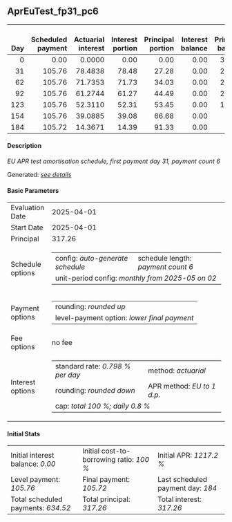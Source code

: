 <h2>AprEuTest_fp31_pc6</h2>
<table>
    <thead style="vertical-align: bottom;">
        <th style="text-align: right;">Day</th>
        <th style="text-align: right;">Scheduled payment</th>
        <th style="text-align: right;">Actuarial interest</th>
        <th style="text-align: right;">Interest portion</th>
        <th style="text-align: right;">Principal portion</th>
        <th style="text-align: right;">Interest balance</th>
        <th style="text-align: right;">Principal balance</th>
        <th style="text-align: right;">Total actuarial interest</th>
        <th style="text-align: right;">Total interest</th>
        <th style="text-align: right;">Total principal</th>
    </thead>
    <tr style="text-align: right;">
        <td class="ci00">0</td>
        <td class="ci01" style="white-space: nowrap;">0.00</td>
        <td class="ci02">0.0000</td>
        <td class="ci03">0.00</td>
        <td class="ci04">0.00</td>
        <td class="ci05">0.00</td>
        <td class="ci06">317.26</td>
        <td class="ci07">0.0000</td>
        <td class="ci08">0.00</td>
        <td class="ci09">0.00</td>
    </tr>
    <tr style="text-align: right;">
        <td class="ci00">31</td>
        <td class="ci01" style="white-space: nowrap;">105.76</td>
        <td class="ci02">78.4838</td>
        <td class="ci03">78.48</td>
        <td class="ci04">27.28</td>
        <td class="ci05">0.00</td>
        <td class="ci06">289.98</td>
        <td class="ci07">78.4838</td>
        <td class="ci08">78.48</td>
        <td class="ci09">27.28</td>
    </tr>
    <tr style="text-align: right;">
        <td class="ci00">62</td>
        <td class="ci01" style="white-space: nowrap;">105.76</td>
        <td class="ci02">71.7353</td>
        <td class="ci03">71.73</td>
        <td class="ci04">34.03</td>
        <td class="ci05">0.00</td>
        <td class="ci06">255.95</td>
        <td class="ci07">150.2190</td>
        <td class="ci08">150.21</td>
        <td class="ci09">61.31</td>
    </tr>
    <tr style="text-align: right;">
        <td class="ci00">92</td>
        <td class="ci01" style="white-space: nowrap;">105.76</td>
        <td class="ci02">61.2744</td>
        <td class="ci03">61.27</td>
        <td class="ci04">44.49</td>
        <td class="ci05">0.00</td>
        <td class="ci06">211.46</td>
        <td class="ci07">211.4935</td>
        <td class="ci08">211.48</td>
        <td class="ci09">105.80</td>
    </tr>
    <tr style="text-align: right;">
        <td class="ci00">123</td>
        <td class="ci01" style="white-space: nowrap;">105.76</td>
        <td class="ci02">52.3110</td>
        <td class="ci03">52.31</td>
        <td class="ci04">53.45</td>
        <td class="ci05">0.00</td>
        <td class="ci06">158.01</td>
        <td class="ci07">263.8044</td>
        <td class="ci08">263.79</td>
        <td class="ci09">159.25</td>
    </tr>
    <tr style="text-align: right;">
        <td class="ci00">154</td>
        <td class="ci01" style="white-space: nowrap;">105.76</td>
        <td class="ci02">39.0885</td>
        <td class="ci03">39.08</td>
        <td class="ci04">66.68</td>
        <td class="ci05">0.00</td>
        <td class="ci06">91.33</td>
        <td class="ci07">302.8929</td>
        <td class="ci08">302.87</td>
        <td class="ci09">225.93</td>
    </tr>
    <tr style="text-align: right;">
        <td class="ci00">184</td>
        <td class="ci01" style="white-space: nowrap;">105.72</td>
        <td class="ci02">14.3671</td>
        <td class="ci03">14.39</td>
        <td class="ci04">91.33</td>
        <td class="ci05">0.00</td>
        <td class="ci06">0.00</td>
        <td class="ci07">317.2600</td>
        <td class="ci08">317.26</td>
        <td class="ci09">317.26</td>
    </tr>
</table>
<h4>Description</h4>
<p><i>EU APR test amortisation schedule, first payment day 31, payment count 6</i></p>
<p>Generated: <i><a href="../GeneratedDate.html">see details</a></i></p>
<h4>Basic Parameters</h4>
<table>
    <tr>
        <td>Evaluation Date</td>
        <td>2025-04-01</td>
    </tr>
    <tr>
        <td>Start Date</td>
        <td>2025-04-01</td>
    </tr>
    <tr>
        <td>Principal</td>
        <td>317.26</td>
    </tr>
    <tr>
        <td>Schedule options</td>
        <td>
            <table>
                <tr>
                    <td>config: <i>auto-generate schedule</i></td>
                    <td>schedule length: <i><i>payment count</i> 6</i></td>
                </tr>
                <tr>
                    <td colspan="2" style="white-space: nowrap;">unit-period config: <i>monthly from 2025-05 on 02</i></td>
                </tr>
            </table>
        </td>
    </tr>
    <tr>
        <td>Payment options</td>
        <td>
            <table>
                <tr>
                    <td>rounding: <i>rounded up</i></td>
                </tr>
                <tr>
                    <td>level-payment option: <i>lower&nbsp;final&nbsp;payment</i></td>
                </tr>
            </table>
        </td>
    </tr>
    <tr>
        <td>Fee options</td>
        <td>no fee
        </td>
    </tr>
    <tr>
        <td>Interest options</td>
        <td>
            <table>
                <tr>
                    <td>standard rate: <i>0.798 % per day</i></td>
                    <td>method: <i>actuarial</i></td>
                </tr>
                <tr>
                    <td>rounding: <i>rounded down</i></td>
                    <td>APR method: <i>EU to 1 d.p.</i></td>
                </tr>
                <tr>
                    <td colspan="2">cap: <i>total 100 %; daily 0.8 %</td>
                </tr>
            </table>
        </td>
    </tr>
</table>
<h4>Initial Stats</h4>
<table>
    <tr>
        <td>Initial interest balance: <i>0.00</i></td>
        <td>Initial cost-to-borrowing ratio: <i>100 %</i></td>
        <td>Initial APR: <i>1217.2 %</i></td>
    </tr>
    <tr>
        <td>Level payment: <i>105.76</i></td>
        <td>Final payment: <i>105.72</i></td>
        <td>Last scheduled payment day: <i>184</i></td>
    </tr>
    <tr>
        <td>Total scheduled payments: <i>634.52</i></td>
        <td>Total principal: <i>317.26</i></td>
        <td>Total interest: <i>317.26</i></td>
    </tr>
</table>